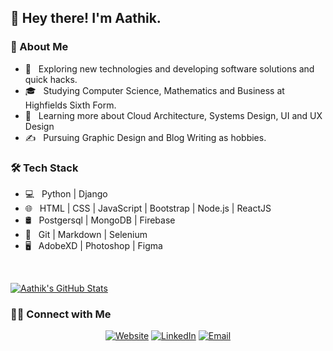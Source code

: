 <h2>👋 Hey there! I'm Aathik.</h2>

<h3> 👨 About Me </h3>

- 🤔 &nbsp; Exploring new technologies and developing software solutions and quick hacks.
- 🎓 &nbsp; Studying Computer Science, Mathematics and Business at Highfields Sixth Form.
- 🌱 &nbsp; Learning more about Cloud Architecture, Systems Design, UI and UX Design
- ✍️ &nbsp; Pursuing Graphic Design and Blog Writing as hobbies.

<h3>🛠 Tech Stack</h3>

- 💻 &nbsp; Python | Django
- 🌐 &nbsp; HTML | CSS | JavaScript | Bootstrap | Node.js | ReactJS
- 🛢 &nbsp; Postgersql | MongoDB | Firebase
- 🔧 &nbsp; Git | Markdown | Selenium
- 🖥 &nbsp; AdobeXD | Photoshop | Figma

<br/>

[![Aathik's GitHub Stats](https://github-readme-stats.vercel.app/api?username=aathikahamed&show_icons=true)](https://github.com/aathikahamed)

<h3> 🤝🏻 Connect with Me </h3>

<p align="center">
<a href="https://www.aathik.com"><img alt="Website" src="https://img.shields.io/badge/Website-www.aathik.com-blue?style=flat-square&logo=google-chrome"></a>
<a href="https://www.linkedin.com/in/aathik-ahamed/"><img alt="LinkedIn" src="https://img.shields.io/badge/LinkedIn-Aatihk%20Ahamed-blue?style=flat-square&logo=linkedin"></a>
<!-- <a href="#"><img alt="Instagram" src="https://img.shields.io/badge/Instagram-aathikahamed-blue?style=flat-square&logo=instagram"></a> -->
<a href="mailto:aathikahamed@gmail.com"><img alt="Email" src="https://img.shields.io/badge/Email-aathikahamed@gmail.com-blue?style=flat-square&logo=gmail"></a>
</p>

